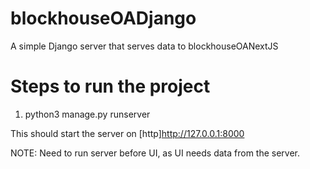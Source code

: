 # blockhouseOADjango
A simple Django server that serves data to blockhouseOANextJS

# Steps to run the project
1) python3 manage.py runserver

This should start the server on [http]http://127.0.0.1:8000

NOTE: Need to run server before UI, as UI needs data from the server.